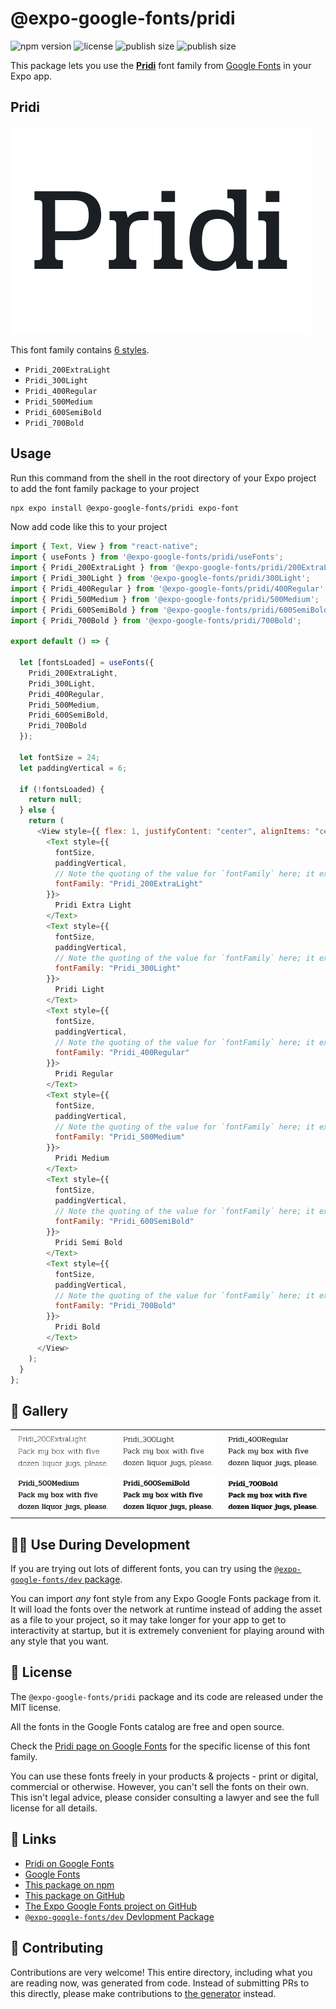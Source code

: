 # @expo-google-fonts/pridi

![npm version](https://flat.badgen.net/npm/v/@expo-google-fonts/pridi)
![license](https://flat.badgen.net/github/license/expo/google-fonts)
![publish size](https://flat.badgen.net/packagephobia/install/@expo-google-fonts/pridi)
![publish size](https://flat.badgen.net/packagephobia/publish/@expo-google-fonts/pridi)

This package lets you use the [**Pridi**](https://fonts.google.com/specimen/Pridi) font family from [Google Fonts](https://fonts.google.com/) in your Expo app.

## Pridi

![Pridi](./font-family.png)

This font family contains [6 styles](#-gallery).

- `Pridi_200ExtraLight`
- `Pridi_300Light`
- `Pridi_400Regular`
- `Pridi_500Medium`
- `Pridi_600SemiBold`
- `Pridi_700Bold`

## Usage

Run this command from the shell in the root directory of your Expo project to add the font family package to your project

```sh
npx expo install @expo-google-fonts/pridi expo-font
```

Now add code like this to your project

```js
import { Text, View } from "react-native";
import { useFonts } from '@expo-google-fonts/pridi/useFonts';
import { Pridi_200ExtraLight } from '@expo-google-fonts/pridi/200ExtraLight';
import { Pridi_300Light } from '@expo-google-fonts/pridi/300Light';
import { Pridi_400Regular } from '@expo-google-fonts/pridi/400Regular';
import { Pridi_500Medium } from '@expo-google-fonts/pridi/500Medium';
import { Pridi_600SemiBold } from '@expo-google-fonts/pridi/600SemiBold';
import { Pridi_700Bold } from '@expo-google-fonts/pridi/700Bold';

export default () => {

  let [fontsLoaded] = useFonts({
    Pridi_200ExtraLight, 
    Pridi_300Light, 
    Pridi_400Regular, 
    Pridi_500Medium, 
    Pridi_600SemiBold, 
    Pridi_700Bold
  });

  let fontSize = 24;
  let paddingVertical = 6;

  if (!fontsLoaded) {
    return null;
  } else {
    return (
      <View style={{ flex: 1, justifyContent: "center", alignItems: "center" }}>
        <Text style={{
          fontSize,
          paddingVertical,
          // Note the quoting of the value for `fontFamily` here; it expects a string!
          fontFamily: "Pridi_200ExtraLight"
        }}>
          Pridi Extra Light
        </Text>
        <Text style={{
          fontSize,
          paddingVertical,
          // Note the quoting of the value for `fontFamily` here; it expects a string!
          fontFamily: "Pridi_300Light"
        }}>
          Pridi Light
        </Text>
        <Text style={{
          fontSize,
          paddingVertical,
          // Note the quoting of the value for `fontFamily` here; it expects a string!
          fontFamily: "Pridi_400Regular"
        }}>
          Pridi Regular
        </Text>
        <Text style={{
          fontSize,
          paddingVertical,
          // Note the quoting of the value for `fontFamily` here; it expects a string!
          fontFamily: "Pridi_500Medium"
        }}>
          Pridi Medium
        </Text>
        <Text style={{
          fontSize,
          paddingVertical,
          // Note the quoting of the value for `fontFamily` here; it expects a string!
          fontFamily: "Pridi_600SemiBold"
        }}>
          Pridi Semi Bold
        </Text>
        <Text style={{
          fontSize,
          paddingVertical,
          // Note the quoting of the value for `fontFamily` here; it expects a string!
          fontFamily: "Pridi_700Bold"
        }}>
          Pridi Bold
        </Text>
      </View>
    );
  }
};
```

## 🔡 Gallery


||||
|-|-|-|
|![Pridi_200ExtraLight](./200ExtraLight/Pridi_200ExtraLight.ttf.png)|![Pridi_300Light](./300Light/Pridi_300Light.ttf.png)|![Pridi_400Regular](./400Regular/Pridi_400Regular.ttf.png)||
|![Pridi_500Medium](./500Medium/Pridi_500Medium.ttf.png)|![Pridi_600SemiBold](./600SemiBold/Pridi_600SemiBold.ttf.png)|![Pridi_700Bold](./700Bold/Pridi_700Bold.ttf.png)||


## 👩‍💻 Use During Development

If you are trying out lots of different fonts, you can try using the [`@expo-google-fonts/dev` package](https://github.com/expo/google-fonts/tree/master/font-packages/dev#readme).

You can import _any_ font style from any Expo Google Fonts package from it. It will load the fonts over the network at runtime instead of adding the asset as a file to your project, so it may take longer for your app to get to interactivity at startup, but it is extremely convenient for playing around with any style that you want.


## 📖 License

The `@expo-google-fonts/pridi` package and its code are released under the MIT license.

All the fonts in the Google Fonts catalog are free and open source.

Check the [Pridi page on Google Fonts](https://fonts.google.com/specimen/Pridi) for the specific license of this font family.

You can use these fonts freely in your products & projects - print or digital, commercial or otherwise. However, you can't sell the fonts on their own. This isn't legal advice, please consider consulting a lawyer and see the full license for all details.

## 🔗 Links

- [Pridi on Google Fonts](https://fonts.google.com/specimen/Pridi)
- [Google Fonts](https://fonts.google.com/)
- [This package on npm](https://www.npmjs.com/package/@expo-google-fonts/pridi)
- [This package on GitHub](https://github.com/expo/google-fonts/tree/master/font-packages/pridi)
- [The Expo Google Fonts project on GitHub](https://github.com/expo/google-fonts)
- [`@expo-google-fonts/dev` Devlopment Package](https://github.com/expo/google-fonts/tree/master/font-packages/dev)

## 🤝 Contributing

Contributions are very welcome! This entire directory, including what you are reading now, was generated from code. Instead of submitting PRs to this directly, please make contributions to [the generator](https://github.com/expo/google-fonts/tree/master/packages/generator) instead.
